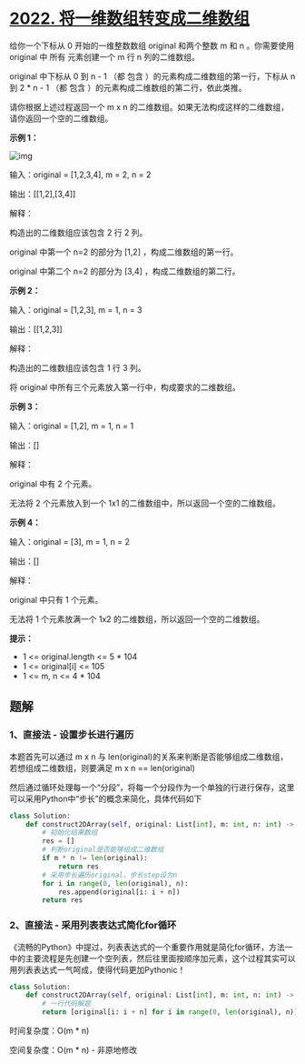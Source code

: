 # [2022. 将一维数组转变成二维数组](https://leetcode-cn.com/problems/convert-1d-array-into-2d-array/)

给你一个下标从 0 开始的一维整数数组 original 和两个整数 m 和  n 。你需要使用 original 中 所有 元素创建一个 m 行 n 列的二维数组。

original 中下标从 0 到 n - 1 （都 包含 ）的元素构成二维数组的第一行，下标从 n 到 2 * n - 1 （都 包含 ）的元素构成二维数组的第二行，依此类推。

请你根据上述过程返回一个 m x n 的二维数组。如果无法构成这样的二维数组，请你返回一个空的二维数组。

 

**示例 1：**

![img](https://assets.leetcode.com/uploads/2021/08/26/image-20210826114243-1.png)

输入：original = [1,2,3,4], m = 2, n = 2

输出：[[1,2],[3,4]]

解释：

构造出的二维数组应该包含 2 行 2 列。

original 中第一个 n=2 的部分为 [1,2] ，构成二维数组的第一行。

original 中第二个 n=2 的部分为 [3,4] ，构成二维数组的第二行。

**示例 2：**

输入：original = [1,2,3], m = 1, n = 3

输出：[[1,2,3]]

解释：

构造出的二维数组应该包含 1 行 3 列。

将 original 中所有三个元素放入第一行中，构成要求的二维数组。

**示例 3：**

输入：original = [1,2], m = 1, n = 1

输出：[]

解释：

original 中有 2 个元素。

无法将 2 个元素放入到一个 1x1 的二维数组中，所以返回一个空的二维数组。

**示例 4：**

输入：original = [3], m = 1, n = 2

输出：[]

解释：

original 中只有 1 个元素。

无法将 1 个元素放满一个 1x2 的二维数组，所以返回一个空的二维数组。

**提示：**

- 1 <= original.length <= 5 * 104
- 1 <= original[i] <= 105
- 1 <= m, n <= 4 * 104

## 题解

### 1、直接法 - 设置步长进行遍历

本题首先可以通过 m x n 与 len(original)的关系来判断是否能够组成二维数组，若想组成二维数组，则要满足 m x n == len(original)

然后通过循环处理每一个“分段”，将每一个分段作为一个单独的行进行保存，这里可以采用Python中“步长”的概念来简化，具体代码如下

```python
class Solution:
    def construct2DArray(self, original: List[int], m: int, n: int) -> List[List[int]]:
        # 初始化结果数组
        res = []
        # 判断original是否能够组成二维数组
        if m * n != len(original):
            return res
        # 采用步长遍历original，步长step设为n
        for i in range(0, len(original), n):
            res.append(original[i: i + n])
        return res
```

### 2、直接法 - 采用列表表达式简化for循环

《流畅的Python》中提过，列表表达式的一个重要作用就是简化for循环，方法一中的主要流程是先创建一个空列表，然后往里面按顺序加元素，这个过程其实可以用列表表达式一气呵成，使得代码更加Pythonic！

```python
class Solution:
    def construct2DArray(self, original: List[int], m: int, n: int) -> List[List[int]]:
        # 一行代码解题
        return [original[i: i + n] for i in range(0, len(original), n)] if m * n == len(original) else []
```

时间复杂度：O(m * n)

空间复杂度：O(m * n) - 非原地修改